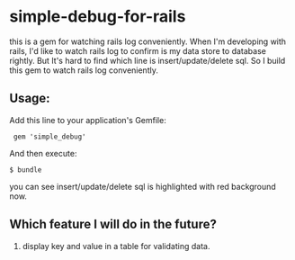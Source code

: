 # simple-debug-for-rails
this is a gem for watching rails log conveniently.
When I'm developing with rails, I'd like to watch rails log to confirm is my data store to database rightly. But It's hard to find which line is insert/update/delete sql. So I build this gem to watch rails log conveniently.

## Usage:
Add this line to your application's Gemfile:

     gem 'simple_debug'
And then execute:

    $ bundle
you can see insert/update/delete sql is highlighted with red background now.


## Which feature I will do in the future?
1. display key and value in a table for validating data.

